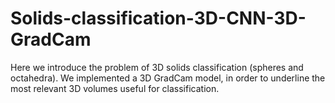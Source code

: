 # Solids-classification-3D-CNN-3D-GradCam
Here we introduce the problem of 3D solids classification (spheres and octahedra). We implemented a 3D GradCam model, in order to underline the most relevant 3D volumes useful for classification.
